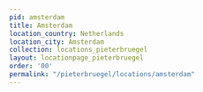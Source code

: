 ```yaml
---
pid: amsterdam
title: Amsterdam
location_country: Netherlands
location_city: Amsterdam
collection: locations_pieterbruegel
layout: locationpage_pieterbruegel
order: '00'
permalink: "/pieterbruegel/locations/amsterdam"
---
```

